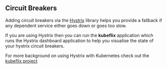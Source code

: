 ## Circuit Breakers

Adding circuit breakers via the [Hystrix](https://github.com/Netflix/Hystrix) library helps you provide a fallback if any dependent service either goes down or goes too slow.

If you are using Hystrix then you can run the **kubeflix** application which runs the Hystrix dashboard application to help you visualise the state of your hystrix circuit breakers.

For more background on using Hystrix with Kubernetes check out the [kubeflix project](https://github.com/fabric8io/kubeflix)
